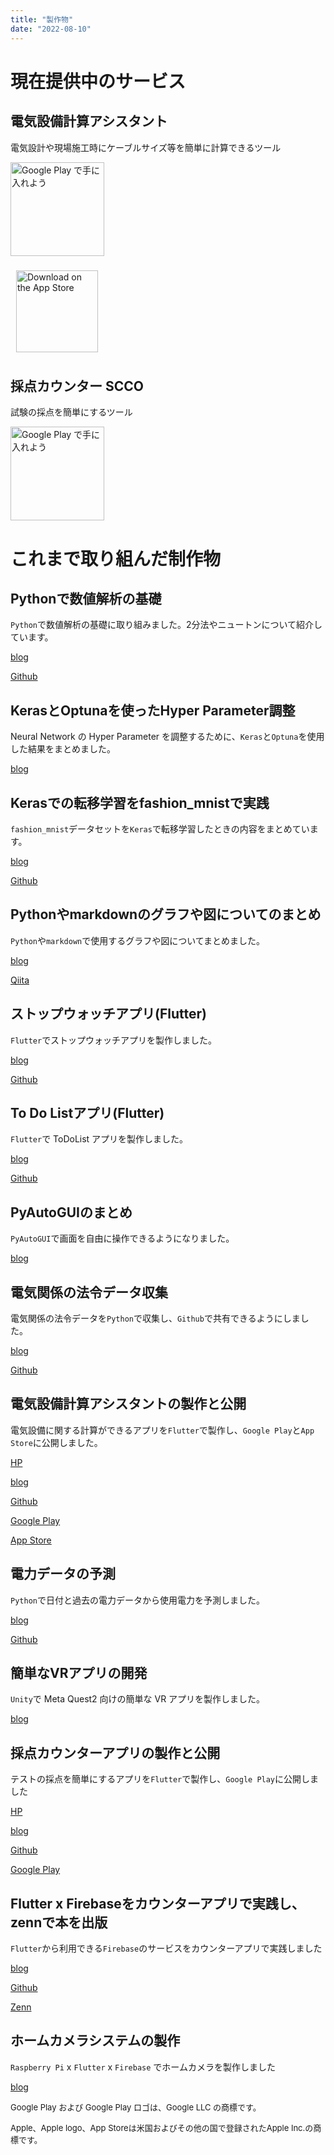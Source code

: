 ```yaml
---
title: "製作物"
date: "2022-08-10"
---
```



# 現在提供中のサービス

## 電気設備計算アシスタント

電気設計や現場施工時にケーブルサイズ等を簡単に計算できるツール


<!-- <a href='https://play.google.com/store/apps/details?id=com.github.snova301.elec_calculator&pcampaignid=pcampaignidMKT-Other-global-all-co-prtnr-py-PartBadge-Mar2515-1'><img alt='Google Play で手に入れよう' src='https://play.google.com/intl/ja/badges/static/images/badges/ja_badge_web_generic.png' width='150'/></a> -->

<a href='https://play.google.com/store/apps/details?id=com.github.snova301.elec_calculator&pcampaignid=pcampaignidMKT-Other-global-all-co-prtnr-py-PartBadge-Mar2515-1'><img alt='Google Play で手に入れよう' src='../images/google-play-badge-ja.png' width='150'/></a>

<!-- <a href="https://apps.apple.com/jp/app/%E9%9B%BB%E6%B0%97%E8%A8%AD%E5%82%99%E8%A8%88%E7%AE%97%E3%82%A2%E3%82%B7%E3%82%B9%E3%82%BF%E3%83%B3%E3%83%88/id1632908753?itsct=apps_box_badge&amp;itscg=30200" style="display: inline-block; overflow: hidden; border-radius: 13px; width: 130px; height: 70px;"><img src="https://tools.applemediaservices.com/api/badges/download-on-the-app-store/black/ja-jp?size=250x83&amp;releaseDate=1657065600&h=8df1e69241ab5b9cbf835baa41966a55" alt="Download on the App Store" style="border-radius: 13px; width: 110px; height: 70px;"></a> -->

<a href="https://apps.apple.com/jp/app/%E9%9B%BB%E6%B0%97%E8%A8%AD%E5%82%99%E8%A8%88%E7%AE%97%E3%82%A2%E3%82%B7%E3%82%B9%E3%82%BF%E3%83%B3%E3%83%88/id1632908753?itsct=apps_box_badge&amp;itscg=30200"><img src="../images/app_store_badge.png" alt="Download on the App Store" style="margin: 9px;" width=131></a>



## 採点カウンター SCCO

試験の採点を簡単にするツール

<a href='https://play.google.com/store/apps/details?id=com.github.snova301.score_counter&pcampaignid=pcampaignidMKT-Other-global-all-co-prtnr-py-PartBadge-Mar2515-1'><img alt='Google Play で手に入れよう' src='../images/google-play-badge-ja.png' width=150/></a>

# これまで取り組んだ制作物

## Pythonで数値解析の基礎

`Python`で数値解析の基礎に取り組みました。2分法やニュートンについて紹介しています。

[blog](https://snova301.hatenablog.com/entry/2018/09/29/171931)

[Github](https://github.com/snova301/nu_an01)

## KerasとOptunaを使ったHyper Parameter調整

Neural Network の Hyper Parameter を調整するために、`Keras`と`Optuna`を使用した結果をまとめました。

[blog](https://snova301.hatenablog.com/entry/2018/12/14/191025)

## Kerasでの転移学習をfashion_mnistで実践

`fashion_mnist`データセットを`Keras`で転移学習したときの内容をまとめています。

[blog](https://snova301.hatenablog.com/entry/2019/05/26/203003)

[Github](https://github.com/snova301/fashion_mnist)


## Pythonやmarkdownのグラフや図についてのまとめ

`Python`や`markdown`で使用するグラフや図についてまとめました。

[blog](https://snova301.hatenablog.com/entry/2019/06/01/142608)

[Qiita](https://qiita.com/snova301/items/894216e1e5fdb45e99af)


## ストップウォッチアプリ(Flutter)

`Flutter`でストップウォッチアプリを製作しました。

[blog](https://snova301.hatenablog.com/entry/2019/07/22/110000)

[Github](https://github.com/snova301/flutter_stopwatch)

## To Do Listアプリ(Flutter)

`Flutter`で ToDoList アプリを製作しました。

[blog](https://snova301.hatenablog.com/entry/2019/07/29/110000)

[Github](https://github.com/snova301/flutter_todolist)


## PyAutoGUIのまとめ

`PyAutoGUI`で画面を自由に操作できるようになりました。

[blog](https://snova301.hatenablog.com/entry/2019/06/18/123000)


## 電気関係の法令データ収集

電気関係の法令データを`Python`で収集し、`Github`で共有できるようにしました。

[blog](https://snova301.hatenablog.com/entry/2019/08/19/110000)

[Github](https://github.com/snova301/japanese_electricity_law)


## 電気設備計算アシスタントの製作と公開

電気設備に関する計算ができるアプリを`Flutter`で製作し、`Google Play`と`App Store`に公開しました。

[HP](https://snova301.github.io/AppService/elec_calculator/home.html)

[blog](https://snova301.hatenablog.com/entry/2021/11/28/172636)

[Github](https://github.com/snova301/elec_calculator)

[Google Play](https://play.google.com/store/apps/details?id=com.github.snova301.elec_calculator)

[App Store](https://apps.apple.com/us/app/%E9%9B%BB%E6%B0%97%E8%A8%AD%E5%82%99%E8%A8%88%E7%AE%97%E3%82%A2%E3%82%B7%E3%82%B9%E3%82%BF%E3%83%B3%E3%83%88/id1632908753)


## 電力データの予測

`Python`で日付と過去の電力データから使用電力を予測しました。

[blog](https://snova301.hatenablog.com/entry/2022/03/28/182458)

[Github](https://github.com/snova301/UsedElecPred)


## 簡単なVRアプリの開発

`Unity`で Meta Quest2 向けの簡単な VR アプリを製作しました。

[blog](https://snova301.hatenablog.com/entry/2022/04/16/175238)


## 採点カウンターアプリの製作と公開

テストの採点を簡単にするアプリを`Flutter`で製作し、`Google Play`に公開しました

[HP](https://snova301.github.io/AppService/score_counter/home.html)

[blog](https://snova301.hatenablog.com/entry/2022/06/14/141820)

[Github](https://github.com/snova301/score_counter)

[Google Play](https://play.google.com/store/apps/details?id=com.github.snova301.score_counter)



## Flutter x Firebaseをカウンターアプリで実践し、zennで本を出版

`Flutter`から利用できる`Firebase`のサービスをカウンターアプリで実践しました

[blog](https://snova301.hatenablog.com/entry/2022/05/27/204817)

[Github](https://github.com/snova301/counter_firebase)

[Zenn](https://zenn.dev/snova301/books/6df29a230d681f)


## ホームカメラシステムの製作

`Raspberry Pi` x `Flutter` x `Firebase` でホームカメラを製作しました

[blog](https://snova301.hatenablog.com/entry/2022/07/14/210000)




<p><font size="2">Google Play および Google Play ロゴは、Google LLC の商標です。</font></p>

<p><font size="2">Apple、Apple logo、App Storeは米国およびその他の国で登録されたApple Inc.の商標です。</font></p>